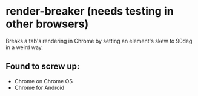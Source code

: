 # render-breaker (needs testing in other browsers)
Breaks a tab's rendering in Chrome by setting an element's skew to 90deg in a weird way.

## Found to screw up:
- Chrome on Chrome OS
- Chrome for Android
